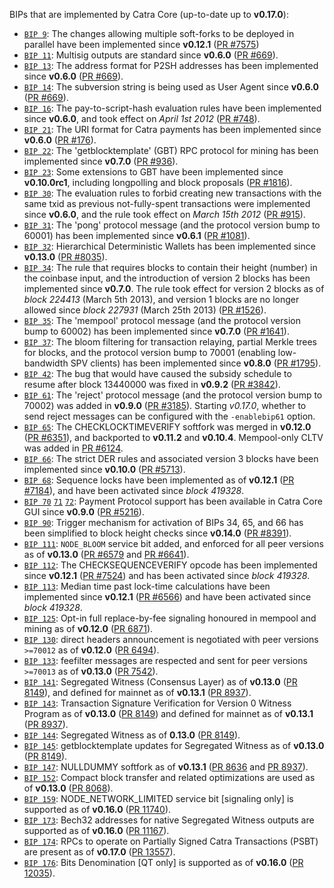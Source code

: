 BIPs that are implemented by Catra Core (up-to-date up to **v0.17.0**):

* [`BIP 9`](https://github.com/catra/bips/blob/master/bip-0009.mediawiki): The changes allowing multiple soft-forks to be deployed in parallel have been implemented since **v0.12.1**  ([PR #7575](https://github.com/catra/catra/pull/7575))
* [`BIP 11`](https://github.com/catra/bips/blob/master/bip-0011.mediawiki): Multisig outputs are standard since **v0.6.0** ([PR #669](https://github.com/catra/catra/pull/669)).
* [`BIP 13`](https://github.com/catra/bips/blob/master/bip-0013.mediawiki): The address format for P2SH addresses has been implemented since **v0.6.0** ([PR #669](https://github.com/catra/catra/pull/669)).
* [`BIP 14`](https://github.com/catra/bips/blob/master/bip-0014.mediawiki): The subversion string is being used as User Agent since **v0.6.0** ([PR #669](https://github.com/catra/catra/pull/669)).
* [`BIP 16`](https://github.com/catra/bips/blob/master/bip-0016.mediawiki): The pay-to-script-hash evaluation rules have been implemented since **v0.6.0**, and took effect on *April 1st 2012* ([PR #748](https://github.com/catra/catra/pull/748)).
* [`BIP 21`](https://github.com/catra/bips/blob/master/bip-0021.mediawiki): The URI format for Catra payments has been implemented since **v0.6.0** ([PR #176](https://github.com/catra/catra/pull/176)).
* [`BIP 22`](https://github.com/catra/bips/blob/master/bip-0022.mediawiki): The 'getblocktemplate' (GBT) RPC protocol for mining has been implemented since **v0.7.0** ([PR #936](https://github.com/catra/catra/pull/936)).
* [`BIP 23`](https://github.com/catra/bips/blob/master/bip-0023.mediawiki): Some extensions to GBT have been implemented since **v0.10.0rc1**, including longpolling and block proposals ([PR #1816](https://github.com/catra/catra/pull/1816)).
* [`BIP 30`](https://github.com/catra/bips/blob/master/bip-0030.mediawiki): The evaluation rules to forbid creating new transactions with the same txid as previous not-fully-spent transactions were implemented since **v0.6.0**, and the rule took effect on *March 15th 2012* ([PR #915](https://github.com/catra/catra/pull/915)).
* [`BIP 31`](https://github.com/catra/bips/blob/master/bip-0031.mediawiki): The 'pong' protocol message (and the protocol version bump to 60001) has been implemented since **v0.6.1** ([PR #1081](https://github.com/catra/catra/pull/1081)).
* [`BIP 32`](https://github.com/catra/bips/blob/master/bip-0032.mediawiki): Hierarchical Deterministic Wallets has been implemented since **v0.13.0** ([PR #8035](https://github.com/catra/catra/pull/8035)).
* [`BIP 34`](https://github.com/catra/bips/blob/master/bip-0034.mediawiki): The rule that requires blocks to contain their height (number) in the coinbase input, and the introduction of version 2 blocks has been implemented since **v0.7.0**. The rule took effect for version 2 blocks as of *block 224413* (March 5th 2013), and version 1 blocks are no longer allowed since *block 227931* (March 25th 2013) ([PR #1526](https://github.com/catra/catra/pull/1526)).
* [`BIP 35`](https://github.com/catra/bips/blob/master/bip-0035.mediawiki): The 'mempool' protocol message (and the protocol version bump to 60002) has been implemented since **v0.7.0** ([PR #1641](https://github.com/catra/catra/pull/1641)).
* [`BIP 37`](https://github.com/catra/bips/blob/master/bip-0037.mediawiki): The bloom filtering for transaction relaying, partial Merkle trees for blocks, and the protocol version bump to 70001 (enabling low-bandwidth SPV clients) has been implemented since **v0.8.0** ([PR #1795](https://github.com/catra/catra/pull/1795)).
* [`BIP 42`](https://github.com/catra/bips/blob/master/bip-0042.mediawiki): The bug that would have caused the subsidy schedule to resume after block 13440000 was fixed in **v0.9.2** ([PR #3842](https://github.com/catra/catra/pull/3842)).
* [`BIP 61`](https://github.com/catra/bips/blob/master/bip-0061.mediawiki): The 'reject' protocol message (and the protocol version bump to 70002) was added in **v0.9.0** ([PR #3185](https://github.com/catra/catra/pull/3185)). Starting *v0.17.0*, whether to send reject messages can be configured with the `-enablebip61` option.
* [`BIP 65`](https://github.com/catra/bips/blob/master/bip-0065.mediawiki): The CHECKLOCKTIMEVERIFY softfork was merged in **v0.12.0** ([PR #6351](https://github.com/catra/catra/pull/6351)), and backported to **v0.11.2** and **v0.10.4**. Mempool-only CLTV was added in [PR #6124](https://github.com/catra/catra/pull/6124).
* [`BIP 66`](https://github.com/catra/bips/blob/master/bip-0066.mediawiki): The strict DER rules and associated version 3 blocks have been implemented since **v0.10.0** ([PR #5713](https://github.com/catra/catra/pull/5713)).
* [`BIP 68`](https://github.com/catra/bips/blob/master/bip-0068.mediawiki): Sequence locks have been implemented as of **v0.12.1**  ([PR #7184](https://github.com/catra/catra/pull/7184)), and have been activated since *block 419328*.
* [`BIP 70`](https://github.com/catra/bips/blob/master/bip-0070.mediawiki) [`71`](https://github.com/catra/bips/blob/master/bip-0071.mediawiki) [`72`](https://github.com/catra/bips/blob/master/bip-0072.mediawiki): Payment Protocol support has been available in Catra Core GUI since **v0.9.0** ([PR #5216](https://github.com/catra/catra/pull/5216)).
* [`BIP 90`](https://github.com/catra/bips/blob/master/bip-0090.mediawiki): Trigger mechanism for activation of BIPs 34, 65, and 66 has been simplified to block height checks since **v0.14.0** ([PR #8391](https://github.com/catra/catra/pull/8391)).
* [`BIP 111`](https://github.com/catra/bips/blob/master/bip-0111.mediawiki): `NODE_BLOOM` service bit added, and enforced for all peer versions as of **v0.13.0** ([PR #6579](https://github.com/catra/catra/pull/6579) and [PR #6641](https://github.com/catra/catra/pull/6641)).
* [`BIP 112`](https://github.com/catra/bips/blob/master/bip-0112.mediawiki): The CHECKSEQUENCEVERIFY opcode has been implemented since **v0.12.1** ([PR #7524](https://github.com/catra/catra/pull/7524)) and has been activated since *block 419328*.
* [`BIP 113`](https://github.com/catra/bips/blob/master/bip-0113.mediawiki): Median time past lock-time calculations have been implemented since **v0.12.1** ([PR #6566](https://github.com/catra/catra/pull/6566)) and have been activated since *block 419328*.
* [`BIP 125`](https://github.com/catra/bips/blob/master/bip-0125.mediawiki): Opt-in full replace-by-fee signaling honoured in mempool and mining as of **v0.12.0** ([PR 6871](https://github.com/catra/catra/pull/6871)).
* [`BIP 130`](https://github.com/catra/bips/blob/master/bip-0130.mediawiki): direct headers announcement is negotiated with peer versions `>=70012` as of **v0.12.0** ([PR 6494](https://github.com/catra/catra/pull/6494)).
* [`BIP 133`](https://github.com/catra/bips/blob/master/bip-0133.mediawiki): feefilter messages are respected and sent for peer versions `>=70013` as of **v0.13.0** ([PR 7542](https://github.com/catra/catra/pull/7542)).
* [`BIP 141`](https://github.com/catra/bips/blob/master/bip-0141.mediawiki): Segregated Witness (Consensus Layer) as of **v0.13.0** ([PR 8149](https://github.com/catra/catra/pull/8149)), and defined for mainnet as of **v0.13.1** ([PR 8937](https://github.com/catra/catra/pull/8937)).
* [`BIP 143`](https://github.com/catra/bips/blob/master/bip-0143.mediawiki): Transaction Signature Verification for Version 0 Witness Program as of **v0.13.0** ([PR 8149](https://github.com/catra/catra/pull/8149)) and defined for mainnet as of **v0.13.1** ([PR 8937](https://github.com/catra/catra/pull/8937)).
* [`BIP 144`](https://github.com/catra/bips/blob/master/bip-0144.mediawiki): Segregated Witness as of **0.13.0** ([PR 8149](https://github.com/catra/catra/pull/8149)).
* [`BIP 145`](https://github.com/catra/bips/blob/master/bip-0145.mediawiki): getblocktemplate updates for Segregated Witness as of **v0.13.0** ([PR 8149](https://github.com/catra/catra/pull/8149)).
* [`BIP 147`](https://github.com/catra/bips/blob/master/bip-0147.mediawiki): NULLDUMMY softfork as of **v0.13.1** ([PR 8636](https://github.com/catra/catra/pull/8636) and [PR 8937](https://github.com/catra/catra/pull/8937)).
* [`BIP 152`](https://github.com/catra/bips/blob/master/bip-0152.mediawiki): Compact block transfer and related optimizations are used as of **v0.13.0** ([PR 8068](https://github.com/catra/catra/pull/8068)).
* [`BIP 159`](https://github.com/catra/bips/blob/master/bip-0159.mediawiki): NODE_NETWORK_LIMITED service bit [signaling only] is supported as of **v0.16.0** ([PR 11740](https://github.com/catra/catra/pull/11740)).
* [`BIP 173`](https://github.com/catra/bips/blob/master/bip-0173.mediawiki): Bech32 addresses for native Segregated Witness outputs are supported as of **v0.16.0** ([PR 11167](https://github.com/catra/catra/pull/11167)).
* [`BIP 174`](https://github.com/catra/bips/blob/master/bip-0174.mediawiki): RPCs to operate on Partially Signed Catra Transactions (PSBT) are present as of **v0.17.0** ([PR 13557](https://github.com/catra/catra/pull/13557)).
* [`BIP 176`](https://github.com/catra/bips/blob/master/bip-0176.mediawiki): Bits Denomination [QT only] is supported as of **v0.16.0** ([PR 12035](https://github.com/catra/catra/pull/12035)).
